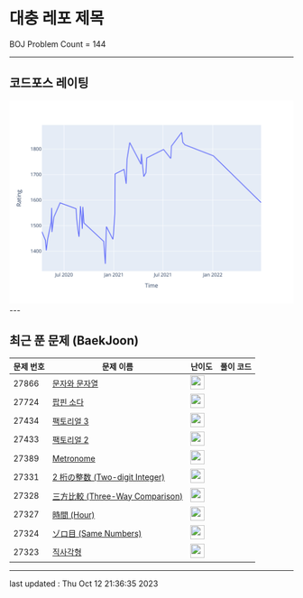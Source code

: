# 대충 레포 제목

BOJ Problem Count = 144

---

## 코드포스 레이팅
[![Rating Graph](./cfStats.svg)](https://github.com/ingyu1008/Algorithm-Problem-Solving/blob/master/cfStats.html)---

## 최근 푼 문제 (BaekJoon)
| 문제 번호 | 문제 이름 | 난이도 | 풀이 코드 |
| --- | --- | --- | --- |
| 27866 | [문자와 문자열](https://www.acmicpc.net/problem/27866) | <img height="25px" width="25px=" src="https://static.solved.ac/tier_small/1.svg"/> |  |
| 27724 | [팝핀 소다](https://www.acmicpc.net/problem/27724) | <img height="25px" width="25px=" src="https://static.solved.ac/tier_small/9.svg"/> |  |
| 27434 | [팩토리얼 3](https://www.acmicpc.net/problem/27434) | <img height="25px" width="25px=" src="https://static.solved.ac/tier_small/1.svg"/> |  |
| 27433 | [팩토리얼 2](https://www.acmicpc.net/problem/27433) | <img height="25px" width="25px=" src="https://static.solved.ac/tier_small/1.svg"/> |  |
| 27389 | [Metronome](https://www.acmicpc.net/problem/27389) | <img height="25px" width="25px=" src="https://static.solved.ac/tier_small/1.svg"/> |  |
| 27331 | [2 桁の整数 (Two-digit Integer)](https://www.acmicpc.net/problem/27331) | <img height="25px" width="25px=" src="https://static.solved.ac/tier_small/1.svg"/> |  |
| 27328 | [三方比較 (Three-Way Comparison)](https://www.acmicpc.net/problem/27328) | <img height="25px" width="25px=" src="https://static.solved.ac/tier_small/1.svg"/> |  |
| 27327 | [時間 (Hour)](https://www.acmicpc.net/problem/27327) | <img height="25px" width="25px=" src="https://static.solved.ac/tier_small/1.svg"/> |  |
| 27324 | [ゾロ目 (Same Numbers)](https://www.acmicpc.net/problem/27324) | <img height="25px" width="25px=" src="https://static.solved.ac/tier_small/1.svg"/> |  |
| 27323 | [직사각형](https://www.acmicpc.net/problem/27323) | <img height="25px" width="25px=" src="https://static.solved.ac/tier_small/1.svg"/> |  |


---

last updated : Thu Oct 12 21:36:35 2023

